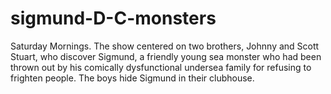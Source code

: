 # sigmund-D-C-monsters
 Saturday Mornings. The show centered on two brothers, Johnny and Scott Stuart, who discover Sigmund, a friendly young sea monster who had been thrown out by his comically dysfunctional undersea family for refusing to frighten people. The boys hide Sigmund in their clubhouse.
